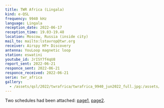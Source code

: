 ```yaml
---
title: TWR Africa (Lingala)
kind: e-QSL
frequency: 9940 kHz
language: Lingala
reception_date: 2022-06-17
reception_time: 19.03-19.48
location: Moscow, Russia (inside city)
mail_to: mailto:lstavrop@twr.org
receiver: Airspy HF+ Discovery
antenna: YouLoop magnetic loop
station: eswatini
youtube_id: JrISY7f4qU8
report_sent: 2022-06-21
responce_sent: 2022-06-21
responce_received: 2022-06-21
serie: twr_africa
gallery:
  - /assets/qsl/2022/twrafrica/twrafrica_9940_jun2022_full.jpg:/assets/qsl/2022/twrafrica/twrafrica_9940_jun2022_small.jpg
---
```


Two schedules had been attached: <a href="/assets/qsl/2023/twrafrica/A23_TWRAFR_SCHEDULE1.xlsx">page1</a>, <a href="/assets/qsl/2023/twrafrica/A23_TWRAFR_SCHEDULE2.xlsx">page2</a>.  
